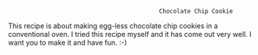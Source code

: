                                                Chocolate Chip Cookie

This recipe is about making egg-less chocolate chip cookies in a conventional oven.
I tried this recipe myself and it has come out very well. 
I want you to make it and have fun.  :-)